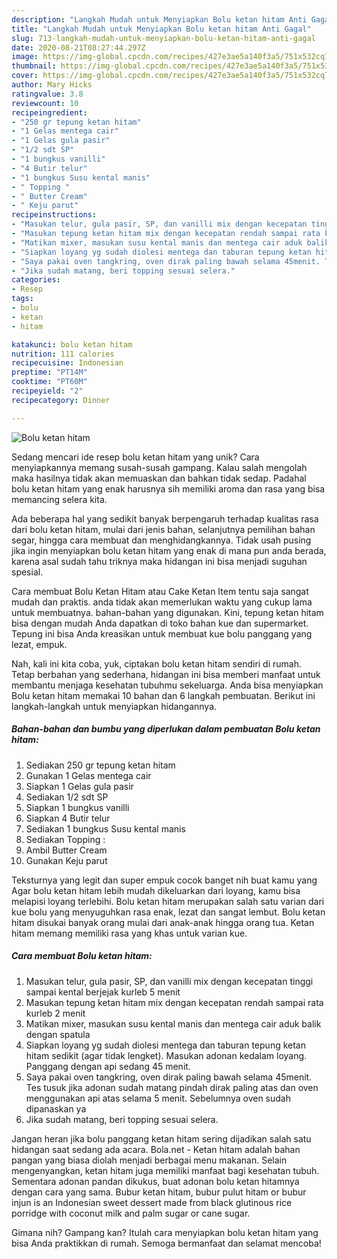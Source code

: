 ```yaml
---
description: "Langkah Mudah untuk Menyiapkan Bolu ketan hitam Anti Gagal"
title: "Langkah Mudah untuk Menyiapkan Bolu ketan hitam Anti Gagal"
slug: 713-langkah-mudah-untuk-menyiapkan-bolu-ketan-hitam-anti-gagal
date: 2020-08-21T08:27:44.297Z
image: https://img-global.cpcdn.com/recipes/427e3ae5a140f3a5/751x532cq70/bolu-ketan-hitam-foto-resep-utama.jpg
thumbnail: https://img-global.cpcdn.com/recipes/427e3ae5a140f3a5/751x532cq70/bolu-ketan-hitam-foto-resep-utama.jpg
cover: https://img-global.cpcdn.com/recipes/427e3ae5a140f3a5/751x532cq70/bolu-ketan-hitam-foto-resep-utama.jpg
author: Mary Hicks
ratingvalue: 3.8
reviewcount: 10
recipeingredient:
- "250 gr tepung ketan hitam"
- "1 Gelas mentega cair"
- "1 Gelas gula pasir"
- "1/2 sdt SP"
- "1 bungkus vanilli"
- "4 Butir telur"
- "1 bungkus Susu kental manis"
- " Topping "
- " Butter Cream"
- " Keju parut"
recipeinstructions:
- "Masukan telur, gula pasir, SP, dan vanilli mix dengan kecepatan tinggi sampai kental berjejak kurleb 5 menit"
- "Masukan tepung ketan hitam mix dengan kecepatan rendah sampai rata kurleb 2 menit"
- "Matikan mixer, masukan susu kental manis dan mentega cair aduk balik dengan spatula"
- "Siapkan loyang yg sudah diolesi mentega dan taburan tepung ketan hitam sedikit (agar tidak lengket). Masukan adonan kedalam loyang. Panggang dengan api sedang 45 menit."
- "Saya pakai oven tangkring, oven dirak paling bawah selama 45menit. Tes tusuk jika adonan sudah matang pindah dirak paling atas dan oven menggunakan api atas selama 5 menit. Sebelumnya oven sudah dipanaskan ya"
- "Jika sudah matang, beri topping sesuai selera."
categories:
- Resep
tags:
- bolu
- ketan
- hitam

katakunci: bolu ketan hitam 
nutrition: 111 calories
recipecuisine: Indonesian
preptime: "PT14M"
cooktime: "PT60M"
recipeyield: "2"
recipecategory: Dinner

---
```



![Bolu ketan hitam](https://img-global.cpcdn.com/recipes/427e3ae5a140f3a5/751x532cq70/bolu-ketan-hitam-foto-resep-utama.jpg)

Sedang mencari ide resep bolu ketan hitam yang unik? Cara menyiapkannya memang susah-susah gampang. Kalau salah mengolah maka hasilnya tidak akan memuaskan dan bahkan tidak sedap. Padahal bolu ketan hitam yang enak harusnya sih memiliki aroma dan rasa yang bisa memancing selera kita.

Ada beberapa hal yang sedikit banyak berpengaruh terhadap kualitas rasa dari bolu ketan hitam, mulai dari jenis bahan, selanjutnya pemilihan bahan segar, hingga cara membuat dan menghidangkannya. Tidak usah pusing jika ingin menyiapkan bolu ketan hitam yang enak di mana pun anda berada, karena asal sudah tahu triknya maka hidangan ini bisa menjadi suguhan spesial.

Cara membuat Bolu Ketan Hitam atau Cake Ketan Item tentu saja sangat mudah dan praktis. anda tidak akan memerlukan waktu yang cukup lama untuk membuatnya. bahan-bahan yang digunakan. Kini, tepung ketan hitam bisa dengan mudah Anda dapatkan di toko bahan kue dan supermarket. Tepung ini bisa Anda kreasikan untuk membuat kue bolu panggang yang lezat, empuk.


Nah, kali ini kita coba, yuk, ciptakan bolu ketan hitam sendiri di rumah. Tetap berbahan yang sederhana, hidangan ini bisa memberi manfaat untuk membantu menjaga kesehatan tubuhmu sekeluarga. Anda bisa menyiapkan Bolu ketan hitam memakai 10 bahan dan 6 langkah pembuatan. Berikut ini langkah-langkah untuk menyiapkan hidangannya.

<!--inarticleads1-->

##### Bahan-bahan dan bumbu yang diperlukan dalam pembuatan Bolu ketan hitam:

1. Sediakan 250 gr tepung ketan hitam
1. Gunakan 1 Gelas mentega cair
1. Siapkan 1 Gelas gula pasir
1. Sediakan 1/2 sdt SP
1. Siapkan 1 bungkus vanilli
1. Siapkan 4 Butir telur
1. Sediakan 1 bungkus Susu kental manis
1. Sediakan  Topping :
1. Ambil  Butter Cream
1. Gunakan  Keju parut


Teksturnya yang legit dan super empuk cocok banget nih buat kamu yang Agar bolu ketan hitam lebih mudah dikeluarkan dari loyang, kamu bisa melapisi loyang terlebihi. Bolu ketan hitam merupakan salah satu varian dari kue bolu yang menyuguhkan rasa enak, lezat dan sangat lembut. Bolu ketan hitam disukai banyak orang mulai dari anak-anak hingga orang tua. Ketan hitam memang memiliki rasa yang khas untuk varian kue. 

<!--inarticleads2-->

##### Cara membuat Bolu ketan hitam:

1. Masukan telur, gula pasir, SP, dan vanilli mix dengan kecepatan tinggi sampai kental berjejak kurleb 5 menit
1. Masukan tepung ketan hitam mix dengan kecepatan rendah sampai rata kurleb 2 menit
1. Matikan mixer, masukan susu kental manis dan mentega cair aduk balik dengan spatula
1. Siapkan loyang yg sudah diolesi mentega dan taburan tepung ketan hitam sedikit (agar tidak lengket). Masukan adonan kedalam loyang. Panggang dengan api sedang 45 menit.
1. Saya pakai oven tangkring, oven dirak paling bawah selama 45menit. Tes tusuk jika adonan sudah matang pindah dirak paling atas dan oven menggunakan api atas selama 5 menit. Sebelumnya oven sudah dipanaskan ya
1. Jika sudah matang, beri topping sesuai selera.


Jangan heran jika bolu panggang ketan hitam sering dijadikan salah satu hidangan saat sedang ada acara. Bola.net - Ketan hitam adalah bahan pangan yang biasa diolah menjadi berbagai menu makanan. Selain mengenyangkan, ketan hitam juga memiliki manfaat bagi kesehatan tubuh. Sementara adonan pandan dikukus, buat adonan bolu ketan hitamnya dengan cara yang sama. Bubur ketan hitam, bubur pulut hitam or bubur injun is an Indonesian sweet dessert made from black glutinous rice porridge with coconut milk and palm sugar or cane sugar. 

Gimana nih? Gampang kan? Itulah cara menyiapkan bolu ketan hitam yang bisa Anda praktikkan di rumah. Semoga bermanfaat dan selamat mencoba!
